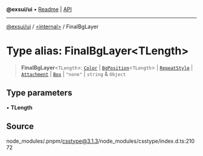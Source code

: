 **@exsui/ui** • [Readme](../../README.md) \| [API](../../globals.md)

***

[@exsui/ui](../../README.md) / [\<internal\>](../README.md) / FinalBgLayer

# Type alias: FinalBgLayer\<TLength\>

> **FinalBgLayer**\<`TLength`\>: [`Color`](Color-1.md) \| [`BgPosition`](BgPosition.md)\<`TLength`\> \| [`RepeatStyle`](RepeatStyle.md) \| [`Attachment`](Attachment.md) \| [`Box`](Box.md) \| `"none"` \| `string` & `Object`

## Type parameters

• **TLength**

## Source

node\_modules/.pnpm/csstype@3.1.3/node\_modules/csstype/index.d.ts:21072
